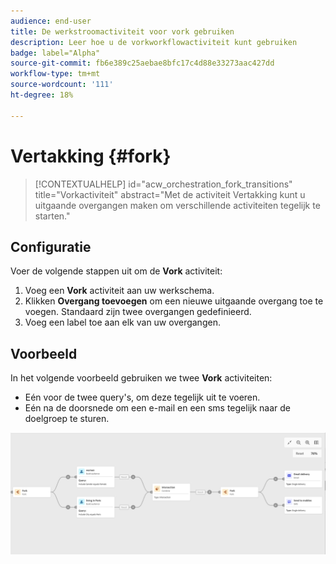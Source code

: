 ```yaml
---
audience: end-user
title: De werkstroomactiviteit voor vork gebruiken
description: Leer hoe u de vorkworkflowactiviteit kunt gebruiken
badge: label="Alpha"
source-git-commit: fb6e389c25aebae8bfc17c4d88e33273aac427dd
workflow-type: tm+mt
source-wordcount: '111'
ht-degree: 18%

---
```



# Vertakking {#fork}

>[!CONTEXTUALHELP]
>id="acw_orchestration_fork_transitions"
>title="Vorkactiviteit"
>abstract="Met de activiteit Vertakking kunt u uitgaande overgangen maken om verschillende activiteiten tegelijk te starten."

## Configuratie

Voer de volgende stappen uit om de **Vork** activiteit:

1. Voeg een **Vork** activiteit aan uw werkschema.
1. Klikken **Overgang toevoegen** om een nieuwe uitgaande overgang toe te voegen. Standaard zijn twee overgangen gedefinieerd.
1. Voeg een label toe aan elk van uw overgangen.

## Voorbeeld

In het volgende voorbeeld gebruiken we twee **Vork** activiteiten:

* Eén voor de twee query&#39;s, om deze tegelijk uit te voeren.
* Eén na de doorsnede om een e-mail en een sms tegelijk naar de doelgroep te sturen.

![](../assets/workflow-fork-example.png)

